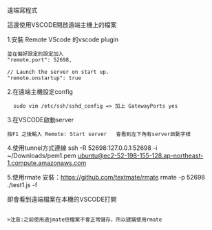 遠端寫程式

這邊使用VSCODE開啟遠端主機上的檔案


1.安裝 Remote VScode 的vscode plugin

```
並在偏好設定的設定加入
"remote.port": 52698,

// Launch the server on start up.
"remote.onstartup": true
```

2.在遠端主機設定config  
```
  sudo vim /etc/ssh/sshd_config => 加上 GatewayPorts yes
```
3.在VSCODE啟動server
```
按F1 之後輸入 Remote: Start server   會看到左下角有server啟動字樣
```


4.使用tunnel方式連線 
ssh -R 52698:127.0.0.1:52698  -i ~/Downloads/pem1.pem  ubuntu@ec2-52-198-155-128.ap-northeast-1.compute.amazonaws.com

5.使用rmate   安裝：https://github.com/textmate/rmate
rmate -p 52698 ./test1.js -f


即會看到遠端檔案在本機的VSCODE打開

```

>注意:之前使用過jmate但檔案不會正常儲存，所以建議使用rmate